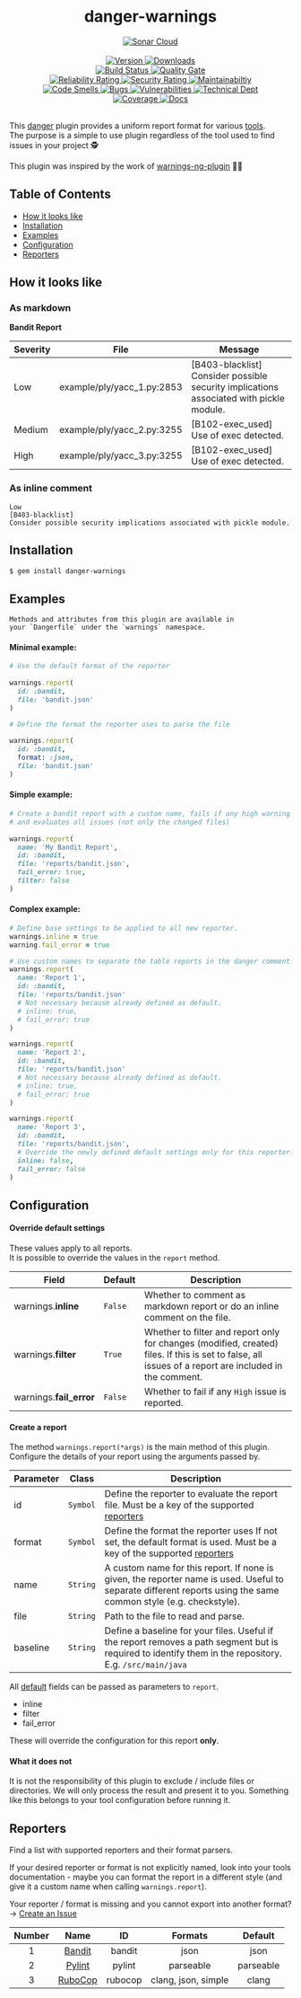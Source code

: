 <h1 align="center">danger-warnings</h1>

<div align="center">
  <!-- Sonar Cloud -->
  <a href="https://sonarcloud.io/dashboard?id=Kyaak_danger-warnings">
    <img src="https://sonarcloud.io/images/project_badges/sonarcloud-white.svg"
      alt="Sonar Cloud" />
  </a>
</div>

</br>

<div align="center">
  <!-- Version -->
  <a href="https://badge.fury.io/rb/danger-warnings">
    <img src="https://badge.fury.io/rb/danger-warnings.svg" alt="Version" />
  </a>
  <!-- Downloads -->
  <a href="https://badge.fury.io/rb/danger-warnings">
    <img src="https://img.shields.io/gem/dt/danger-warnings.svg" alt="Downloads" />
  </a>
</div>

<div align="center">
  <!-- Build Status -->
  <a href="https://travis-ci.org/Kyaak/danger-warnings">
    <img src="https://img.shields.io/travis/choojs/choo/master.svg"
      alt="Build Status" />
  </a>
  <!-- Quality Gate -->
  <a href="https://sonarcloud.io/dashboard?id=Kyaak_danger-warnings">
    <img src="https://sonarcloud.io/api/project_badges/measure?project=Kyaak_danger-warnings&metric=alert_status"
      alt="Quality Gate" />
  </a>
</div>

<div align="center">
  <!-- Reliability Rating -->
  <a href="https://sonarcloud.io/dashboard?id=Kyaak_danger-warnings">
    <img src="https://sonarcloud.io/api/project_badges/measure?project=Kyaak_danger-warnings&metric=reliability_rating"
      alt="Reliability Rating" />
  </a>
  <!-- Security Rating -->
  <a href="https://sonarcloud.io/dashboard?id=Kyaak_danger-warnings">
    <img src="https://sonarcloud.io/api/project_badges/measure?project=Kyaak_danger-warnings&metric=security_rating"
      alt="Security Rating" />
  </a>
  <!-- Maintainabiltiy -->
  <a href="https://sonarcloud.io/dashboard?id=Kyaak_danger-warnings">
    <img src="https://sonarcloud.io/api/project_badges/measure?project=Kyaak_danger-warnings&metric=sqale_rating"
      alt="Maintainabiltiy" />
  </a>
</div>

<div align="center">
  <!-- Code Smells -->
  <a href="https://sonarcloud.io/dashboard?id=Kyaak_danger-warnings">
    <img src="https://sonarcloud.io/api/project_badges/measure?project=Kyaak_danger-warnings&metric=code_smells"
      alt="Code Smells" />
  </a>
  <!-- Bugs -->
  <a href="https://sonarcloud.io/dashboard?id=Kyaak_danger-warnings">
    <img src="https://sonarcloud.io/api/project_badges/measure?project=Kyaak_danger-warnings&metric=bugs"
      alt="Bugs" />
  </a>
  <!-- Vulnerabilities -->
  <a href="https://sonarcloud.io/dashboard?id=Kyaak_danger-warnings">
    <img src="https://sonarcloud.io/api/project_badges/measure?project=Kyaak_danger-warnings&metric=vulnerabilities"
      alt="Vulnerabilities" />
  </a>
  <!-- Technical Dept -->
  <a href="https://sonarcloud.io/dashboard?id=Kyaak_danger-warnings">
    <img src="https://sonarcloud.io/api/project_badges/measure?project=Kyaak_danger-warnings&metric=sqale_index"
      alt="Technical Dept" />
  </a>
</div>

<div align="center">
  <!-- Coverage -->
  <a href="https://sonarcloud.io/dashboard?id=Kyaak_danger-warnings">
    <img src="https://sonarcloud.io/api/project_badges/measure?project=Kyaak_danger-warnings&metric=coverage"
      alt="Coverage" />
  </a>
  <!-- Docs -->
  <a href="http://inch-ci.org/github/Kyaak/danger-warnings">
    <img src="http://inch-ci.org/github/Kyaak/danger-warnings.svg?branch=master"
      alt="Docs" />
  </a>
</div>

</br>

This [danger](https://github.com/danger/danger) plugin provides a uniform report format for various [tools](#parsers). <br>
The purpose is a simple to use plugin regardless of the tool used to find issues in your project :detective:

This plugin was inspired by the work of [warnings-ng-plugin](https://github.com/jenkinsci/warnings-ng-plugin) :bowing_man:

## Table of Contents
- [How it looks like](#how-does-it-look)
- [Installation](#installation)
- [Examples](#examples)
- [Configuration](#configuration)
- [Reporters](#reporters)

## How it looks like

### As markdown
**Bandit Report**

Severity|File|Message
---|---|---
Low|example/ply/yacc_1.py:2853|[B403-blacklist] Consider possible security implications associated with pickle module.
Medium|example/ply/yacc_2.py:3255|[B102-exec_used] Use of exec detected.
High|example/ply/yacc_3.py:3255|[B102-exec_used] Use of exec detected.

### As inline comment
```text
Low
[B403-blacklist]
Consider possible security implications associated with pickle module.
```

## Installation

```bash
$ gem install danger-warnings
``` 

## Examples
```text
Methods and attributes from this plugin are available in 
your `Dangerfile` under the `warnings` namespace.
```

#### Minimal example:
```ruby
# Use the default format of the reporter
 
warnings.report(          
  id: :bandit,
  file: 'bandit.json'         
)
```

```ruby
# Define the format the reporter uses to parse the file
  
warnings.report(          
  id: :bandit,
  format: :json,
  file: 'bandit.json'         
)
```

#### Simple example: 
```ruby
# Create a bandit report with a custom name, fails if any high warning exists 
# and evaluates all issues (not only the changed files) 
 
warnings.report( 
  name: 'My Bandit Report',            
  id: :bandit,
  file: 'reports/bandit.json',
  fail_error: true,
  filter: false         
)
```

#### Complex example:
```ruby
# Define base settings to be applied to all new reporter.
warnings.inline = true
warning.fail_error = true

# Use custom names to separate the table reports in the danger comment. 
warnings.report(
  name: 'Report 1',          
  id: :bandit,
  file: 'reports/bandit.json'
  # Not necessary because already defined as default.   
  # inline: true,
  # fail_error: true      
)

warnings.report( 
  name: 'Report 2',         
  id: :bandit,
  file: 'reports/bandit.json'         
  # Not necessary because already defined as default.   
  # inline: true,
  # fail_error: true      
)

warnings.report( 
  name: 'Report 3',         
  id: :bandit,
  file: 'reports/bandit.json',         
  # Override the newly defined default settings only for this reporter.   
  inline: false,
  fail_error: false      
)
```

## Configuration

#### Override default settings
These values apply to all reports. <br>
It is possible to override the values in the `report` method.

|Field|Default|Description|
|---|---|---|
|warnings.**inline**|`False`| Whether to comment as markdown report or do an inline comment on the file.
|warnings.**filter**|`True`| Whether to filter and report only for changes (modified, created) files. If this is set to false, all issues of a report are included in the comment.
|warnings.**fail_error**|`False`| Whether to fail if any `High` issue is reported.

#### Create a report
The method `warnings.report(*args)` is the main method of this plugin. <br>
Configure the details of your report using the arguments passed by.

|Parameter|Class|Description|
|---|---|---|
|id|`Symbol`| Define the reporter to evaluate the report file. Must be a key of the supported [reporters](#reporters)
|format|`Symbol`| Define the format the reporter uses If not set, the default format is used. Must be a key of the supported [reporters](#reporters)
|name|`String`| A custom name for this report. If none is given, the reporter name is used. Useful to separate different reports using the same common style (e.g. checkstyle).
|file|`String`| Path to the file to read and parse.
|baseline|`String`| Define a baseline for your files. Useful if the report removes a path segment but is required to identify them in the repository. E.g. `/src/main/java`

All [default](#override-default-settings) fields can be passed as parameters to `report`.
- inline
- filter
- fail_error

These will override the configuration for this report **only**.

#### What it does not
It is not the responsibility of this plugin to exclude / include files or directories. We will only process the result and present it to you.
Something like this belongs to your tool configuration before running it.

## Reporters

Find a list with supported reporters and their format parsers. 

If your desired reporter or format is not explicitly named, look into your tools documentation - maybe you can format 
the report in a different style (and give it a custom name when calling `warnings.report`). 


Your reporter / format is missing and you cannot export into another format? -> [Create an Issue](https://github.com/Kyaak/danger-warnings/issues) 

|Number|Name|ID|Formats|Default|
|:---:|:---:|:---:|:---:|:----:|
|1|[Bandit](https://github.com/PyCQA/bandit)|bandit|json|json|
|2|[Pylint](https://github.com/PyCQA/pylint)|pylint|parseable|parseable|
|3|[RuboCop](https://github.com/rubocop-hq/rubocop)|rubocop|clang, json, simple|clang|
